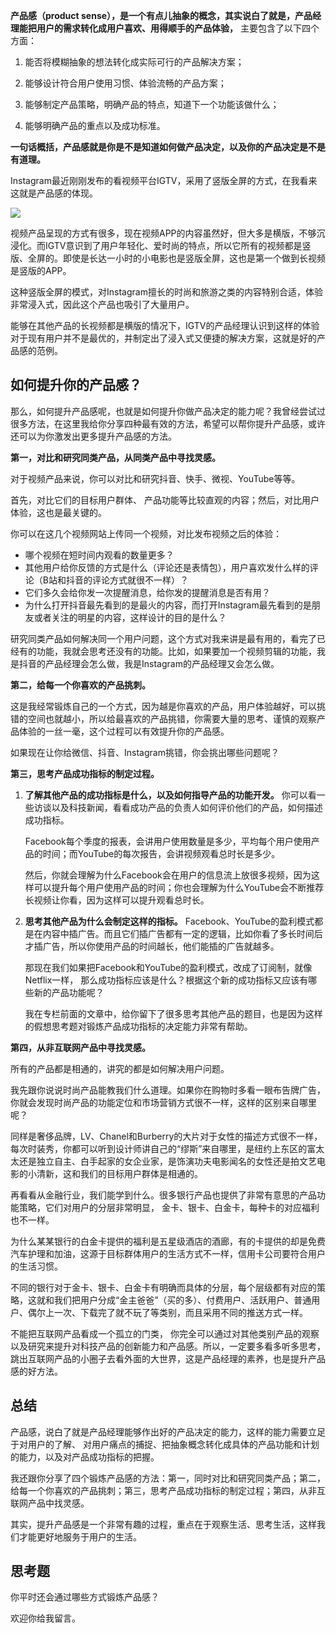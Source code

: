**产品感（product sense），是一个有点儿抽象的概念，其实说白了就是，产品经理能把用户的需求转化成用户喜欢、用得顺手的产品体验，** 主要包含了以下四个方面：

1. 能否将模糊抽象的想法转化成实际可行的产品解决方案；

2. 能够设计符合用户使用习惯、体验流畅的产品方案；

3. 能够制定产品策略，明确产品的特点，知道下一个功能该做什么；

4. 能够明确产品的重点以及成功标准。


**一句话概括，产品感就是你是不是知道如何做产品决定，以及你的产品决定是不是有道理。**

Instagram最近刚刚发布的看视频平台IGTV，采用了竖版全屏的方式，在我看来这就是产品感的体现。

![](https://static001.geekbang.org/resource/image/e1/43/e138a2c49b7b25e74fefec920d207b43.png?wh=200*355)

视频产品呈现的方式有很多，现在视频APP的内容虽然好，但大多是横版，不够沉浸化。而IGTV意识到了用户年轻化、爱时尚的特点，所以它所有的视频都是竖版、全屏的。即使是长达一小时的小电影也是竖版全屏，这也是第一个做到长视频是竖版的APP。

这种竖版全屏的模式，对Instagram擅长的时尚和旅游之类的内容特别合适，体验非常浸入式，因此这个产品也吸引了大量用户。

能够在其他产品的长视频都是横版的情况下，IGTV的产品经理认识到这样的体验对于现有用户并不是最优的，并制定出了浸入式又便捷的解决方案，这就是好的产品感的范例。

## 如何提升你的产品感？

那么，如何提升产品感呢，也就是如何提升你做产品决定的能力呢？我曾经尝试过很多方法，在这里我给你分享四种最有效的方法，希望可以帮你提升产品感，或许还可以为你激发出更多提升产品感的方法。

**第一，对比和研究同类产品，从同类产品中寻找灵感。**

对于视频产品来说，你可以对比和研究抖音、快手、微视、YouTube等等。

首先，对比它们的目标用户群体、 产品功能等比较直观的内容；然后，对比用户体验，这也是最关键的。

你可以在这几个视频网站上传同一个视频，对比发布视频之后的体验：

- 哪个视频在短时间内观看的数量更多？
- 其他用户给你反馈的方式是什么（评论还是表情包），用户喜欢发什么样的评论（B站和抖音的评论方式就很不一样）？
- 它们多久会给你发一次提醒消息，给你发的提醒消息是否有用？
- 为什么打开抖音最先看到的是最火的内容，而打开Instagram最先看到的是朋友或者关注的明星的内容，这样设计的目的是什么？

研究同类产品如何解决同一个用户问题，这个方式对我来讲是最有用的，看完了已经有的功能，我就会思考还没有的功能。比如，如果要加一个视频剪辑的功能，我是抖音的产品经理会怎么做，我是Instagram的产品经理又会怎么做。

**第二，给每一个你喜欢的产品挑刺。**

这是我经常锻炼自己的一个方式，因为越是你喜欢的产品，用户体验越好，可以挑错的空间也就越小，所以给最喜欢的产品挑错，你需要大量的思考、谨慎的观察产品体验的一丝一毫，这个过程可以有效提升你的产品感。

如果现在让你给微信、抖音、Instagram挑错，你会挑出哪些问题呢？

**第三，思考产品成功指标的制定过程。**

1. **了解其他产品的成功指标是什么，以及如何指导产品的功能开发。** 你可以看一些访谈以及科技新闻，看看成功产品的负责人如何评价他们的产品，如何描述成功指标。


   Facebook每个季度的报表，会讲用户使用数量是多少，平均每个用户使用产品的时间；而YouTube的每次报告，会讲视频观看总时长是多少。


   然后，你就会理解为什么Facebook会在用户的信息流上放很多视频，因为这样可以提升每个用户使用产品的时间；你也会理解为什么YouTube会不断推荐长视频让你看，因为这样可以提升观看总时长。

2. **思考其他产品为什么会制定这样的指标。** Facebook、YouTube的盈利模式都是在内容中插广告。而且它们插广告都有一定的逻辑，比如你看了多长时间后才插广告，所以你使用产品的时间越长，他们能插的广告就越多。


   那现在我们如果把Facebook和YouTube的盈利模式，改成了订阅制，就像Netflix一样， 那么成功指标应该是什么？根据这个新的成功指标又应该有哪些新的产品功能呢？


   我在专栏前面的文章中，给你留下了很多思考其他产品的题目，也是因为这样的假想思考题对锻炼产品成功指标的决定能力非常有帮助。


**第四，从非互联网产品中寻找灵感。**

所有的产品都是相通的，讲究的都是如何解决用户问题。

我先跟你说说时尚产品能教我们什么道理。如果你在购物时多看一眼布告牌广告，你就会发现时尚产品的功能定位和市场营销方式很不一样，这样的区别来自哪里呢？

同样是奢侈品牌，LV、Chanel和Burberry的大片对于女性的描述方式很不一样， 每次时装秀，你都可以听到设计师讲自己的“缪斯”来自哪里，是纽约上东区的富太太还是独立自主、白手起家的女企业家，是饰演功夫电影闻名的女性还是拍文艺电影的小清新，这和我们的目标用户群体是相通的。

再看看从金融行业，我们能学到什么。很多银行产品也提供了非常有意思的产品功能策略，它们对用户的分层非常明显， 金卡、银卡、白金卡，每种卡的对应福利也不一样。

为什么某某银行的白金卡提供的福利是五星级酒店的酒廊，有的卡提供的却是免费汽车护理和加油，这源于目标群体用户的生活方式不一样，信用卡公司要符合用户的生活习惯。

不同的银行对于金卡、银卡、白金卡有明确而具体的分层，每个层级都有对应的策略，这就和我们把用户分成“金主爸爸”（买的多）、付费用户、活跃用户、普通用户、偶尔上一次、下载完了就不玩了等类别，而且采用不同的推送方式一样。

不能把互联网产品看成一个孤立的门类， 你完全可以通过对其他类别产品的观察以及研究来提升对科技产品的创新能力和产品感。所以，一定要多看多听多思考，跳出互联网产品的小圈子去看外面的大世界，这是产品经理的素养，也是提升产品感的好方法。

## 总结

产品感，说白了就是产品经理能够作出好的产品决定的能力，这样的能力需要立足于对用户的了解、 对用户痛点的捕捉、把抽象概念转化成具体的产品功能和计划的能力，以及对产品成功指标的把握。

我还跟你分享了四个锻炼产品感的方法：第一，同时对比和研究同类产品；第二，给每一个你喜欢的产品挑刺；第三，思考产品成功指标的制定过程；第四，从非互联网产品中找灵感。

其实，提升产品感是一个非常有趣的过程，重点在于观察生活、思考生活，这样我们才能更好地服务于用户的生活。

## 思考题

你平时还会通过哪些方式锻炼产品感？

欢迎你给我留言。